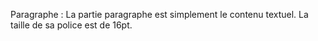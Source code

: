 Paragraphe : La partie paragraphe est simplement le contenu textuel. La taille de sa police est de 16pt.
